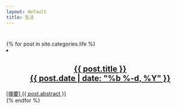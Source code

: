 ```yaml
---
layout: default
title: 生活
---
```


<div class="home">
  <h1 class="page-heading"></h1>
  {% for post in site.categories.life %}
    <a href="{{ post.url | prepend: site.baseurl }}">
      <li>
        <h2>
          <center><div class="post-link"> {{ post.title }} </div></center>
          <center><span class="post-meta"> {{ post.date | date: "%b %-d, %Y" }} </span></center>
        </h2>
       <span> [摘要] {{ post.abstract }} </span>
      </li>
    </a>
  {% endfor %}
</div>
